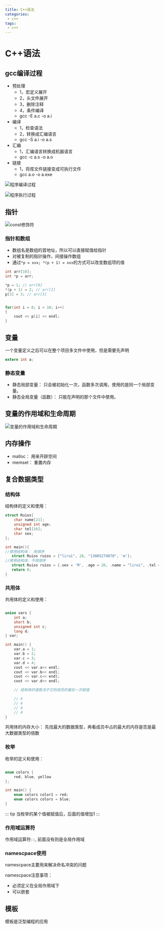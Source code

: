 ```yaml
---
title: C++语法
categories:
 - c++
tags:
 - c++
---
```


# C++语法

## gcc编译过程


- 预处理
    - 1，宏定义展开
    - 2，头文件展开
    - 3，删除注释
    - 4，条件编译
    - gcc -E a.c -o a.i
- 编译
    - 1，检查语法
    - 2，转换成汇编语言
    - gcc -S a.i -o a.s
- 汇编
    - 1，汇编语言转换成机器语言
    - gcc -c a.s -o a.o
- 链接
    - 1，将库文件链接变成可执行文件
    - gcc a.o -o a.exe


![程序编译过程](../asserts/img/C-bianyi.png)

![程序执行过程](../asserts/img/C-zhixin.png)


## 指针


![const修饰符](../asserts/img/C-const.png)


### 指针和数组

- 数组名是数组的首地址，所以可以直接赋值给指针
- 对被复制的指针操作，间接操作数组
- 通过```*p = xxx; *(p + 1) = xxx```的方式可以改变数组项的值

```c
int arr[10];
int *p = arr;

*p = 1; // arr[0]
*(p + 1) = 2; // arr[1]
p[3] = 3; // arr[3]


for(int i = 0; i < 10; i++)
{
    cout << p[i] << endl;
}
```

## 变量

一个变量定义之后可以在整个项目多文件中使用，但是需要先声明

```c
extern int a;
```

### 静态变量

- 静态局部变量： 只会被初始化一次，函数多次调用，使用的是同一个局部变量。
- 静态全局变量（函数）： 只能在声明的那个文件中使用。

## 变量的作用域和生命周期

![变量的作用域和生命周期](../asserts/img/C-var.jpg)



## 内存操作

- malloc： 用来开辟空间
- memset： 重置内存


## 复合数据类型

### 结构体
结构体的定义和使用： 
```c++
struct Ruios{
    char name[21];
    unsigned int age;
    char tel[16];
    char sex;
};

int main(){
//使用结构体： 用顺序
   struct Ruios ruios = {"lirui", 26, "13085274870", 'm'};
//使用结构体，不用顺序
   struct Ruios ruios = {.sex = 'M', .age = 26, .name = "lirui", .tel = "13085274870"};
   return 0;
}


```
### 共用体

共用体的定义和使用：
```c++

union vars {
    int a;
    short b;
    unsigned int c;
    long d;
} var;

int main() {
    var.a = 1;
    var.b = 2;
    var.c = 3;
    var.d = 4;
    cout << var.a<< endl;
    cout << var.b<< endl;
    cout << var.c<< endl;
    cout << var.d<< endl;

    // 结构体的值取决于它的成员的最后一次赋值

    // 4
    // 4   
    // 4
    // 4
}

```


共用体的内存大小： 先找最大的数据类型，再看成员中占的最大的内存是否是最大数据类型的倍数

### 枚举

枚举的定义和使用：

```c++

enum colors {
    red, blue, yellow
};

int main() {
    enum colors color1 = red;
    enum colors colors = blue;
}
```

::: tip
当枚举的某个值被赋值后，后面的值增加1
::: 

### 作用域运算符

作用域运算符```::```, 前面没有则是全局作用域

### namescpace使用

namescpace主要用来解决命名冲突的问题

namescpace注意事项：
- 必须定义在全局作用域下
- 可以嵌套

## 模板

模板是泛型编程的应用

 


